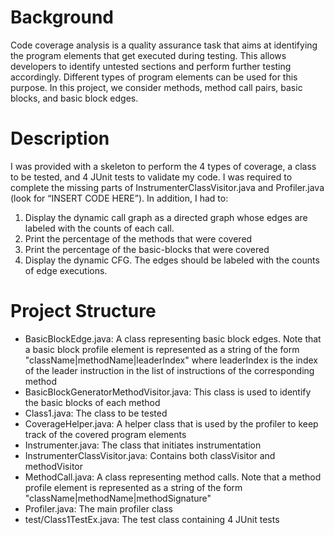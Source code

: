 # Background
Code coverage analysis is a quality assurance task that aims at identifying the program elements that get executed during testing. 
This allows developers to identify untested sections and perform further testing accordingly. Different types of program elements 
can be used for this purpose. In this project, we consider methods, method call pairs, basic blocks, and basic block edges.

# Description
I was provided with a skeleton to perform the 4 types of coverage, a class to be tested, and 4 JUnit tests to validate my code. I was required to complete the missing parts of
InstrumenterClassVisitor.java and Profiler.java (look for “INSERT CODE HERE”). In addition, I had to:
1)	Display the dynamic call graph as a directed graph whose edges are labeled with the counts of each call.
2)	Print the percentage of the methods that were covered
3)	Print the percentage of the basic-blocks that were covered
4)	Display the dynamic CFG. The edges should be labeled with the counts of edge executions.

# Project Structure
* BasicBlockEdge.java: A class representing basic block edges. Note that a basic block profile element is represented as a string of the form "className|methodName|leaderIndex" where leaderIndex is the index of the leader instruction in the list of instructions of the corresponding method
* BasicBlockGeneratorMethodVisitor.java: This class is used to identify the basic blocks of each method
* Class1.java: The class to be tested
* CoverageHelper.java: A helper class that is used by the profiler to keep track of the covered program elements
* Instrumenter.java: The class that initiates instrumentation
* InstrumenterClassVisitor.java: Contains both classVisitor and methodVisitor
* MethodCall.java: A class representing method calls. Note that a method profile element is represented as a string of the form "className|methodName|methodSignature"
* Profiler.java: The main profiler class
* test/Class1TestEx.java: The test class containing 4 JUnit tests
